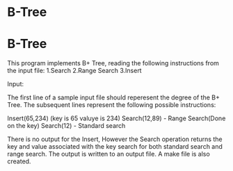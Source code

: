 # B-Tree
# B-Tree
This program implements B+ Tree, reading the following instructions from the input file:
1.Search 
2.Range Search
3.Insert

Input:

The first line of a sample input file should reperesent the degree of the B+ Tree.
The subsequent lines represent the following possible instructions:

Insert(65,234) (key is 65   valuye is 234)
Search(12,89) - Range Search(Done on the key)
Search(12)  - Standard search

There is no output for the Insert, However the Search operation returns the key and value associated with the key search for both standard search and range search. The output is written to an output file. A make file is also created.
